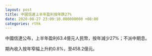 ```yaml
---
layout: post
title: 中國信達上半年盈利按年跌27%
date: 2020-08-27 23:09:10.000000000 +08:00
categories: rthk
---
```


中國信達公布，上半年盈利63.4億元人民幣，按年減少27%；不派中期息。

期內收入按年窄幅上升約0.8%，至458.2億元。
